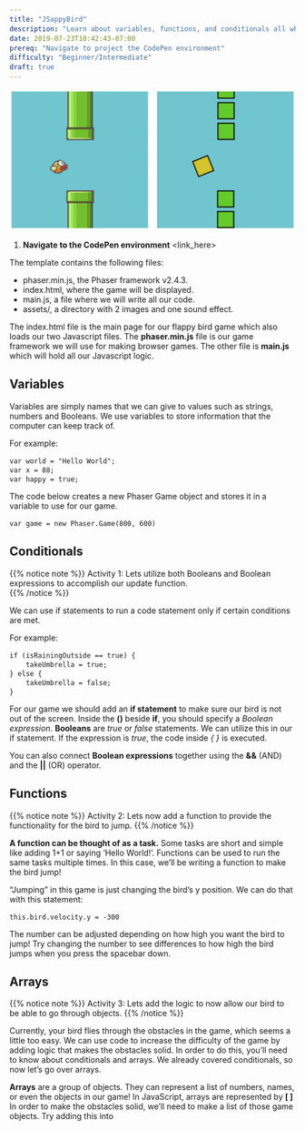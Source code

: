 ```yaml
---
title: "JSappyBird"
description: "Learn about variables, functions, and conditionals all while building a flappy bird clone."
date: 2019-07-23T10:42:43-07:00
prereq: "Navigate to project the CodePen environment"
difficulty: "Beginner/Intermediate"
draft: true
---
```


![alt text](resources/_gen/images/flappy.png "JSappyBird")

1. **Navigate to the CodePen environment** <link_here>

The template contains the following files:  

- phaser.min.js, the Phaser framework v2.4.3. 
- index.html, where the game will be displayed. 
- main.js, a file where we will write all our code. 
- assets/, a directory with 2 images and one sound effect. 

The index.html file is the main page for our flappy bird game which also loads our two Javascript files. The **phaser.min.js** file is our game framework we will use for making browser games. The other file is **main.js** which will hold all our Javascript logic.  

## Variables
Variables are simply names that we can give to values such as strings, numbers and Booleans. We use variables to store information that the computer can keep track of. 

For example:  

```
var world = "Hello World";  
var x = 88;             
var happy = true;  
```

The code below creates a new Phaser Game object and stores it in a variable to use for our game.  

```
var game = new Phaser.Game(800, 600)
```

## Conditionals 

{{% notice note %}}
Activity 1: Lets utilize both Booleans and Boolean expressions to accomplish our update function.  
{{% /notice %}}


We can use if statements to run a code statement only if certain conditions are met.  

For example: 

```
if (isRainingOutside == true) { 
    takeUmbrella = true;  
} else {  
    takeUmbrella = false;  
} 
```

For our game we should add an **if statement** to make sure our bird is not out of the screen. Inside the **()** beside **if**, you should specify a *Boolean expression*. **Booleans** are *true* or *false* statements. We can utilize this in our if statement. If the expression is *true*, the code inside *{ }* is executed.  

You can also connect **Boolean expressions** together using the **&&** (AND) and the **||** (OR) operator. 

## Functions  

{{% notice note %}}
Activity 2: Lets now add a function to provide the functionality for the bird to jump. 
{{% /notice %}}

**A function can be thought of as a task.** Some tasks are short and simple like adding 1+1 or saying ‘Hello World!’. Functions can be used to run the same tasks multiple times. In this case, we’ll be writing a function to make the bird jump!  

“Jumping” in this game is just changing the bird’s y position. We can do that with this statement: 

```
this.bird.velocity.y = -300
```

The number can be adjusted depending on how high you want the bird to jump! Try changing the number to see differences to how high the bird jumps when you press the spacebar down. 

## Arrays

{{% notice note %}}
Activity 3: Lets add the logic to now allow our bird to be able to go through objects.
{{% /notice %}}

Currently, your bird flies through the obstacles in the game, which seems a little too easy. We can use code to increase the difficulty of the game by adding logic that makes the obstacles solid. In order to do this, you’ll need to know about conditionals and arrays. We already covered conditionals, so now let’s go over arrays. 

**Arrays** are a group of objects. They can represent a list of numbers, names, or even the objects in our game! In JavaScript, arrays are represented by **[ ]** In order to make the obstacles solid, we’ll need to make a list of those game objects. Try adding this into  
